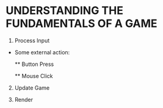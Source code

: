 # UNDERSTANDING THE FUNDAMENTALS OF A GAME

1. Process Input
* Some external action:

	** Button Press

	** Mouse Click

2. Update Game

3. Render
